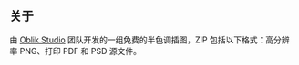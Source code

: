 ## 关于

由 [Oblik Studio](https://oblik.studio/) 团队开发的一组免费的半色调插图，ZIP 包括以下格式：高分辨率 PNG、打印 PDF 和 PSD 源文件。
